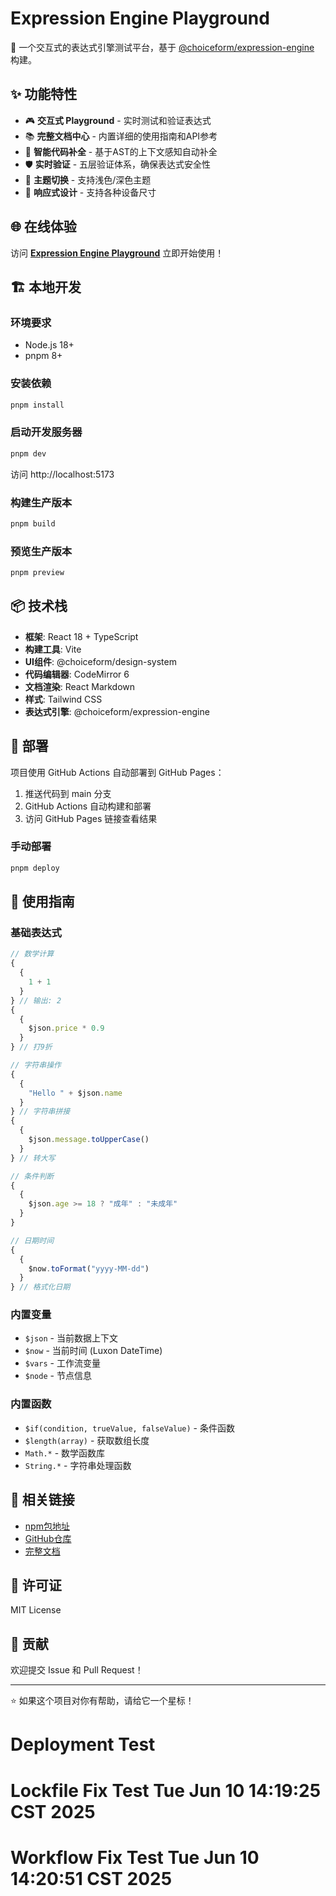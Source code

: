 # Expression Engine Playground

🚀 一个交互式的表达式引擎测试平台，基于 [@choiceform/expression-engine](https://www.npmjs.com/package/@choiceform/expression-engine) 构建。

## ✨ 功能特性

- 🎮 **交互式 Playground** - 实时测试和验证表达式
- 📚 **完整文档中心** - 内置详细的使用指南和API参考
- 🎨 **智能代码补全** - 基于AST的上下文感知自动补全
- 🛡️ **实时验证** - 五层验证体系，确保表达式安全性
- 🌙 **主题切换** - 支持浅色/深色主题
- 📱 **响应式设计** - 支持各种设备尺寸

## 🌐 在线体验

访问 **[Expression Engine Playground](https://your-username.github.io/expression-engine-playground/)** 立即开始使用！

## 🏗️ 本地开发

### 环境要求

- Node.js 18+
- pnpm 8+

### 安装依赖

```bash
pnpm install
```

### 启动开发服务器

```bash
pnpm dev
```

访问 http://localhost:5173

### 构建生产版本

```bash
pnpm build
```

### 预览生产版本

```bash
pnpm preview
```

## 📦 技术栈

- **框架**: React 18 + TypeScript
- **构建工具**: Vite
- **UI组件**: @choiceform/design-system
- **代码编辑器**: CodeMirror 6
- **文档渲染**: React Markdown
- **样式**: Tailwind CSS
- **表达式引擎**: @choiceform/expression-engine

## 🚀 部署

项目使用 GitHub Actions 自动部署到 GitHub Pages：

1. 推送代码到 main 分支
2. GitHub Actions 自动构建和部署
3. 访问 GitHub Pages 链接查看结果

### 手动部署

```bash
pnpm deploy
```

## 📖 使用指南

### 基础表达式

```javascript
// 数学计算
{
  {
    1 + 1
  }
} // 输出: 2
{
  {
    $json.price * 0.9
  }
} // 打9折

// 字符串操作
{
  {
    "Hello " + $json.name
  }
} // 字符串拼接
{
  {
    $json.message.toUpperCase()
  }
} // 转大写

// 条件判断
{
  {
    $json.age >= 18 ? "成年" : "未成年"
  }
}

// 日期时间
{
  {
    $now.toFormat("yyyy-MM-dd")
  }
} // 格式化日期
```

### 内置变量

- `$json` - 当前数据上下文
- `$now` - 当前时间 (Luxon DateTime)
- `$vars` - 工作流变量
- `$node` - 节点信息

### 内置函数

- `$if(condition, trueValue, falseValue)` - 条件函数
- `$length(array)` - 获取数组长度
- `Math.*` - 数学函数库
- `String.*` - 字符串处理函数

## 🔗 相关链接

- [npm包地址](https://www.npmjs.com/package/@choiceform/expression-engine)
- [GitHub仓库](https://github.com/choice-form/expression-engine)
- [完整文档](https://your-username.github.io/expression-engine-playground/documentation)

## 📄 许可证

MIT License

## 🤝 贡献

欢迎提交 Issue 和 Pull Request！

---

⭐ 如果这个项目对你有帮助，请给它一个星标！
# Deployment Test
# Lockfile Fix Test Tue Jun 10 14:19:25 CST 2025
# Workflow Fix Test Tue Jun 10 14:20:51 CST 2025

